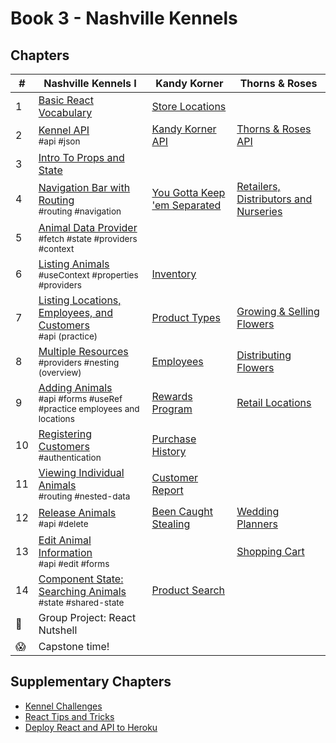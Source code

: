# Book 3 - Nashville Kennels

## Chapters

| #  | Nashville Kennels I | Kandy Korner | Thorns &amp; Roses |
|--|--|--|--|
| 1 | [Basic React Vocabulary](./chapters/REACT_BASICS.md) | [Store Locations](./chapters/KK_STORES.md) |   |
| 2 | [Kennel API](./chapters/KENNEL_API.md) <br/> <sub style="font-size:0.85rem;">#api #json</sub>  | [Kandy Korner API](./chapters/KANDY_API.md) | [Thorns &amp; Roses API](./chapters/TR_API.md)  |
| 3 | [Intro To Props and State](./chapters/PROPS_STATE_INTRO.md) | | |
| 4 | [Navigation Bar with Routing](./chapters/ROUTING.md) <br/> <sub style="font-size:0.85rem;">#routing #navigation</sub>  | [You Gotta Keep 'em Separated](./chapters/KK_ROUTING.md) | [Retailers, Distributors and Nurseries](./chapters/TH_NAVBAR.md)  |
| 5 | [Animal Data Provider](./chapters/DATA_PROVIDER.md) <br/> <sub style="font-size:0.85rem;">#fetch #state #providers #context</sub>  |  |   |
| 6 | [Listing Animals](./chapters/LIST_USECONTEXT.md) <br/> <sub style="font-size:0.85rem;">#useContext #properties #providers </sub>  | [Inventory](./chapters/KK_INVENTORY.md) | |
| 7 | [Listing Locations, Employees, and Customers](./chapters/LIVE_DATA.md) <br/> <sub style="font-size:0.85rem;">#api (practice)</sub>  | [Product Types](./chapters/KK_PRODUCT_TYPES.md) | [Growing &amp; Selling Flowers](./chapters/TR_NURSERIES.md) |
| 8 |  [Multiple Resources](./chapters/MULTIPLE_PROVIDERS.md) <br/> <sub style="font-size:0.85rem;">#providers #nesting (overview)</sub> | [Employees](./chapters/KK_EMPLOYEES.md) | [Distributing Flowers](./chapters/TR_DISTRIBUTORS.md) |
| 9 | [Adding Animals](./chapters/FORMS_CONTROLLED_COMPONENT.md) <br/> <sub style="font-size:0.85rem;">#api #forms #useRef #practice employees and locations</sub>  | [Rewards Program](./chapters/KK_CUSTOMERS.md) | [Retail Locations](./chapters/TH_RETAILERS.md) |
| 10 | [Registering Customers](./chapters/AUTHENTICATION.md) <br/> <sub style="font-size:0.85rem;">#authentication</sub>| [Purchase History](./chapters/KK_PURCHASES.md) |   |
| 11 | [Viewing Individual Animals](./chapters/USING_NESTED_DATA.md) <br/> <sub style="font-size:0.85rem;">#routing #nested-data</sub>  | [Customer Report](./chapters/KK_REPORT.md) |  |
| 12 | [Release Animals](./chapters/DELETE.md) <br/> <sub style="font-size:0.85rem;">#api #delete</sub>  | [Been Caught Stealing](./chapters/KK_DELETE.md) | [Wedding Planners](./chapters/TR_PURCHASING.md)  |
| 13 | [Edit Animal Information](./chapters/EDIT.md) <br/> <sub style="font-size:0.85rem;">#api #edit #forms</sub>  |  | [Shopping Cart](./chapters/TR_SHOPPING_CART.md) |
| 14 | [Component State: Searching Animals](./chapters/DASHBOARD_SEARCH.md) <br/> <sub style="font-size:0.85rem;">#state #shared-state</sub>  |  [Product Search](./chapters/KK_SEARCH.md) |  |
| 🌰 | Group Project: React Nutshell |  |   |
| 😱 | Capstone time! |  |   |

## Supplementary Chapters
* [Kennel Challenges](https://gist.github.com/jordan-castelloe/a7d9ec9318078da9bd870cac35ec0a0a)
* [React Tips and Tricks](./chapters/REACT_TIPS.md)
* [Deploy React and API to Heroku](./chapters/JSON_SERVER_HEROKU.md)
